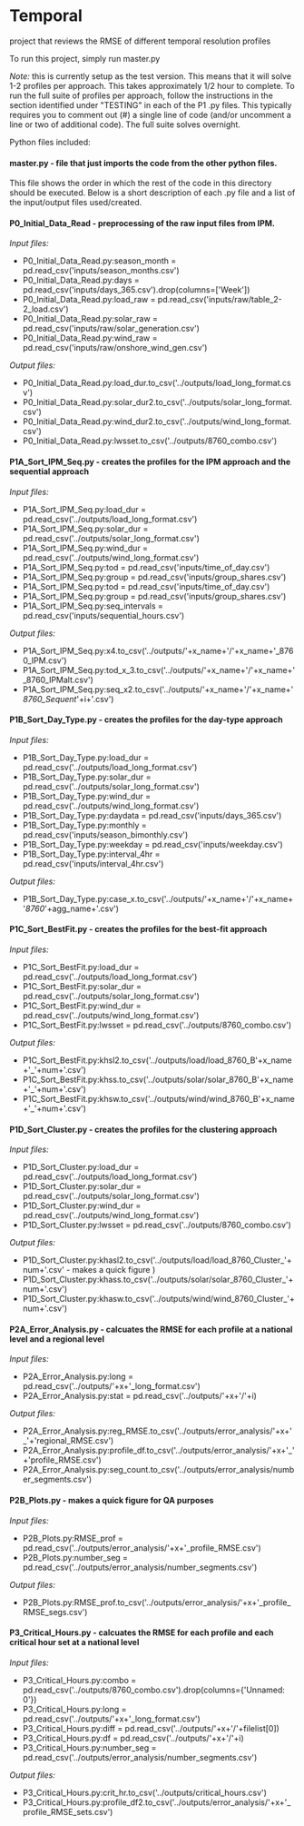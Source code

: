 # Temporal
project that reviews the RMSE of different temporal resolution profiles

To run this project, simply run master.py

*Note:* this is currently setup as the test version. This means that it will solve 1-2 profiles per approach. This takes approximately 1/2 hour to complete. 
To run the full suite of profiles per approach, follow the instructions in the section identified under "TESTING" in each of the P1 .py files.
This typically requires you to comment out (#) a single line of code (and/or uncomment a line or two of additional code). The full suite solves overnight. 

Python files included:

#### master.py - file that just imports the code from the other python files. 

This file shows the order in which the rest of the code in this directory should be executed.
Below is a short description of each .py file and a list of the input/output files used/created. 

#### P0_Initial_Data_Read - preprocessing of the raw input files from IPM. 

*Input files:*
 - P0_Initial_Data_Read.py:season_month = pd.read_csv('inputs/season_months.csv')
 - P0_Initial_Data_Read.py:days = pd.read_csv('inputs/days_365.csv').drop(columns=['Week'])
 - P0_Initial_Data_Read.py:load_raw = pd.read_csv('inputs/raw/table_2-2_load.csv')
 - P0_Initial_Data_Read.py:solar_raw = pd.read_csv('inputs/raw/solar_generation.csv')
 - P0_Initial_Data_Read.py:wind_raw = pd.read_csv('inputs/raw/onshore_wind_gen.csv')

*Output files:*
 - P0_Initial_Data_Read.py:load_dur.to_csv('../outputs/load_long_format.csv')
 - P0_Initial_Data_Read.py:solar_dur2.to_csv('../outputs/solar_long_format.csv')
 - P0_Initial_Data_Read.py:wind_dur2.to_csv('../outputs/wind_long_format.csv')
 - P0_Initial_Data_Read.py:lwsset.to_csv('../outputs/8760_combo.csv')

#### P1A_Sort_IPM_Seq.py - creates the profiles for the IPM approach and the sequential approach

*Input files:*
 - P1A_Sort_IPM_Seq.py:load_dur = pd.read_csv('../outputs/load_long_format.csv')
 - P1A_Sort_IPM_Seq.py:solar_dur = pd.read_csv('../outputs/solar_long_format.csv')
 - P1A_Sort_IPM_Seq.py:wind_dur = pd.read_csv('../outputs/wind_long_format.csv')
 - P1A_Sort_IPM_Seq.py:tod = pd.read_csv('inputs/time_of_day.csv')
 - P1A_Sort_IPM_Seq.py:group = pd.read_csv('inputs/group_shares.csv')
 - P1A_Sort_IPM_Seq.py:tod = pd.read_csv('inputs/time_of_day.csv')
 - P1A_Sort_IPM_Seq.py:group = pd.read_csv('inputs/group_shares.csv')
 - P1A_Sort_IPM_Seq.py:seq_intervals = pd.read_csv('inputs/sequential_hours.csv')

*Output files:*
 - P1A_Sort_IPM_Seq.py:x4.to_csv('../outputs/'+x_name+'/'+x_name+'_8760_IPM.csv')
 - P1A_Sort_IPM_Seq.py:tod_x_3.to_csv('../outputs/'+x_name+'/'+x_name+'_8760_IPMalt.csv')
 - P1A_Sort_IPM_Seq.py:seq_x2.to_csv('../outputs/'+x_name+'/'+x_name+'_8760_Sequent_'+i+'.csv')

#### P1B_Sort_Day_Type.py - creates the profiles for the day-type approach

*Input files:*
 - P1B_Sort_Day_Type.py:load_dur = pd.read_csv('../outputs/load_long_format.csv')
 - P1B_Sort_Day_Type.py:solar_dur = pd.read_csv('../outputs/solar_long_format.csv')
 - P1B_Sort_Day_Type.py:wind_dur = pd.read_csv('../outputs/wind_long_format.csv')
 - P1B_Sort_Day_Type.py:daydata = pd.read_csv('inputs/days_365.csv')
 - P1B_Sort_Day_Type.py:monthly = pd.read_csv('inputs/season_bimonthly.csv')
 - P1B_Sort_Day_Type.py:weekday = pd.read_csv('inputs/weekday.csv')
 - P1B_Sort_Day_Type.py:interval_4hr = pd.read_csv('inputs/interval_4hr.csv')

*Output files:*
 - P1B_Sort_Day_Type.py:case_x.to_csv('../outputs/'+x_name+'/'+x_name+'_8760_'+agg_name+'.csv')

#### P1C_Sort_BestFit.py - creates the profiles for the best-fit approach

*Input files:*
 - P1C_Sort_BestFit.py:load_dur = pd.read_csv('../outputs/load_long_format.csv')
 - P1C_Sort_BestFit.py:solar_dur = pd.read_csv('../outputs/solar_long_format.csv')
 - P1C_Sort_BestFit.py:wind_dur = pd.read_csv('../outputs/wind_long_format.csv')
 - P1C_Sort_BestFit.py:lwsset = pd.read_csv('../outputs/8760_combo.csv')

*Output files:*
 - P1C_Sort_BestFit.py:khsl2.to_csv('../outputs/load/load_8760_B'+x_name+'_'+num+'.csv')
 - P1C_Sort_BestFit.py:khss.to_csv('../outputs/solar/solar_8760_B'+x_name+'_'+num+'.csv')
 - P1C_Sort_BestFit.py:khsw.to_csv('../outputs/wind/wind_8760_B'+x_name+'_'+num+'.csv')

#### P1D_Sort_Cluster.py - creates the profiles for the clustering approach

*Input files:*
 - P1D_Sort_Cluster.py:load_dur = pd.read_csv('../outputs/load_long_format.csv')
 - P1D_Sort_Cluster.py:solar_dur = pd.read_csv('../outputs/solar_long_format.csv')
 - P1D_Sort_Cluster.py:wind_dur = pd.read_csv('../outputs/wind_long_format.csv')
 - P1D_Sort_Cluster.py:lwsset = pd.read_csv('../outputs/8760_combo.csv')

*Output files:*
 - P1D_Sort_Cluster.py:khasl2.to_csv('../outputs/load/load_8760_Cluster_'+num+'.csv' - makes a quick figure )
 - P1D_Sort_Cluster.py:khass.to_csv('../outputs/solar/solar_8760_Cluster_'+num+'.csv')
 - P1D_Sort_Cluster.py:khasw.to_csv('../outputs/wind/wind_8760_Cluster_'+num+'.csv')

#### P2A_Error_Analysis.py - calcuates the RMSE for each profile at a national level and a regional level

*Input files:*
 - P2A_Error_Analysis.py:long = pd.read_csv('../outputs/'+x+'_long_format.csv')
 - P2A_Error_Analysis.py:stat = pd.read_csv('../outputs/'+x+'/'+i)

*Output files:*
 - P2A_Error_Analysis.py:reg_RMSE.to_csv('../outputs/error_analysis/'+x+'_'+'regional_RMSE.csv')
 - P2A_Error_Analysis.py:profile_df.to_csv('../outputs/error_analysis/'+x+'_'+'profile_RMSE.csv')
 - P2A_Error_Analysis.py:seg_count.to_csv('../outputs/error_analysis/number_segments.csv')

#### P2B_Plots.py - makes a quick figure for QA purposes

*Input files:*
 - P2B_Plots.py:RMSE_prof = pd.read_csv('../outputs/error_analysis/'+x+'_profile_RMSE.csv')
 - P2B_Plots.py:number_seg = pd.read_csv('../outputs/error_analysis/number_segments.csv')

*Output files:*
 - P2B_Plots.py:RMSE_prof.to_csv('../outputs/error_analysis/'+x+'_profile_RMSE_segs.csv')

#### P3_Critical_Hours.py - calcuates the RMSE for each profile and each critical hour set at a national level

*Input files:*
 - P3_Critical_Hours.py:combo = pd.read_csv('../outputs/8760_combo.csv').drop(columns={'Unnamed: 0'})
 - P3_Critical_Hours.py:long = pd.read_csv('../outputs/'+x+'_long_format.csv')
 - P3_Critical_Hours.py:diff = pd.read_csv('../outputs/'+x+'/'+filelist[0])
 - P3_Critical_Hours.py:df = pd.read_csv('../outputs/'+x+'/'+i)
 - P3_Critical_Hours.py:number_seg = pd.read_csv('../outputs/error_analysis/number_segments.csv')

*Output files:*
 - P3_Critical_Hours.py:crit_hr.to_csv('../outputs/critical_hours.csv')
 - P3_Critical_Hours.py:profile_df2.to_csv('../outputs/error_analysis/'+x+'_profile_RMSE_sets.csv')

